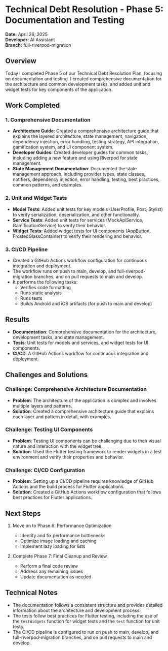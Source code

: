 # Technical Debt Resolution - Phase 5: Documentation and Testing

**Date:** April 26, 2025  
**Developer:** AI Assistant  
**Branch:** full-riverpod-migration  

## Overview

Today I completed Phase 5 of our Technical Debt Resolution Plan, focusing on documentation and testing. I created comprehensive documentation for the architecture and common development tasks, and added unit and widget tests for key components of the application.

## Work Completed

### 1. Comprehensive Documentation

- **Architecture Guide**: Created a comprehensive architecture guide that explains the layered architecture, state management, navigation, dependency injection, error handling, testing strategy, API integration, gamification system, and UI component system.
- **Developer Guides**: Created developer guides for common tasks, including adding a new feature and using Riverpod for state management.
- **State Management Documentation**: Documented the state management approach, including provider types, state classes, notifiers, dependency injection, error handling, testing, best practices, common patterns, and examples.

### 2. Unit and Widget Tests

- **Model Tests**: Added unit tests for key models (UserProfile, Post, Stylist) to verify serialization, deserialization, and other functionality.
- **Service Tests**: Added unit tests for services (MockApiService, GamificationService) to verify their behavior.
- **Widget Tests**: Added widget tests for UI components (AppButton, FrostedGlassContainer) to verify their rendering and behavior.

### 3. CI/CD Pipeline

- Created a GitHub Actions workflow configuration for continuous integration and deployment.
- The workflow runs on push to main, develop, and full-riverpod-migration branches, and on pull requests to main and develop.
- It performs the following tasks:
  - Verifies code formatting
  - Runs static analysis
  - Runs tests
  - Builds Android and iOS artifacts (for push to main and develop)

## Results

- **Documentation**: Comprehensive documentation for the architecture, development tasks, and state management.
- **Tests**: Unit tests for models and services, and widget tests for UI components.
- **CI/CD**: A GitHub Actions workflow for continuous integration and deployment.

## Challenges and Solutions

### Challenge: Comprehensive Architecture Documentation
- **Problem**: The architecture of the application is complex and involves multiple layers and patterns.
- **Solution**: Created a comprehensive architecture guide that explains each layer and pattern in detail, with examples.

### Challenge: Testing UI Components
- **Problem**: Testing UI components can be challenging due to their visual nature and interaction with the widget tree.
- **Solution**: Used the Flutter testing framework to render widgets in a test environment and verify their properties and behavior.

### Challenge: CI/CD Configuration
- **Problem**: Setting up a CI/CD pipeline requires knowledge of GitHub Actions and the build process for Flutter applications.
- **Solution**: Created a GitHub Actions workflow configuration that follows best practices for Flutter applications.

## Next Steps

1. Move on to Phase 6: Performance Optimization
   - Identify and fix performance bottlenecks
   - Optimize image loading and caching
   - Implement lazy loading for lists

2. Complete Phase 7: Final Cleanup and Review
   - Perform a final code review
   - Address any remaining issues
   - Update documentation as needed

## Technical Notes

- The documentation follows a consistent structure and provides detailed information about the architecture and development process.
- The tests follow best practices for Flutter testing, including the use of the `testWidgets` function for widget tests and the `test` function for unit tests.
- The CI/CD pipeline is configured to run on push to main, develop, and full-riverpod-migration branches, and on pull requests to main and develop.
